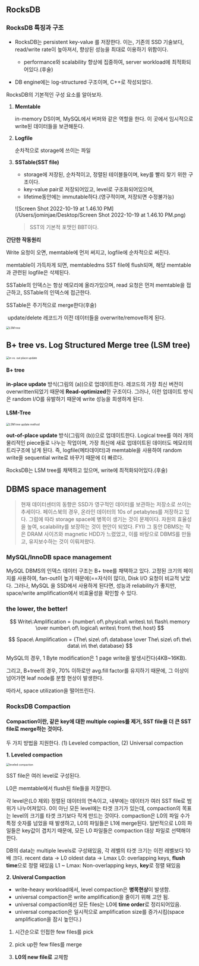 ## RocksDB

### RocksDB 특징과 구조

- RocksDB는 persistent key-value 를 저장한다. 이는, 기존의 SSD 기술보다, read/write rate이 높아져서, 향상된 성능을 최대로 이용하기 위함이다.
  - performance와 scalability 향상에 집중하여, server workload에 최적화되어있다.(후술)

- DB engine에는 log-structured 구조이며, C++로 작성되었다.

RocksDB의 기본적인 구성 요소를 알아보자.

1. **Memtable**

   in-memory DS이며, MySQL에서 버퍼와 같은 역할을 한다. 이 곳에서 임시적으로 write된 데이터들을 보관해둔다.

2. **Logfile**

   순차적으로 storage에 쓰이는 파일

3. **SSTable(SST file)**

   - storage에 저장된, 순차적이고, 정렬된 테이블들이며, key를 빨리 찾기 위한 구조이다.
   - key-value pair로 저장되어있고, level로 구조화되어있으며,
   - lifetime동안에는 immutable하다.(영구적이며, 저장되면 수정불가능)

   ![Screen Shot 2022-10-19 at 1.46.10 PM](/Users/jominjae/Desktop/Screen Shot 2022-10-19 at 1.46.10 PM.png)

   > SST의 기본적 포맷인 BBT이다.

**간단한 작동원리**

Write 요청이 오면, memtable에 먼저 써지고, logfile에 순차적으로 써진다.

memtable이 가득차게 되면, memtabledms SST file에 flush되며, 해당 memtable과 관련된 logfile은 삭제된다.

SSTable의 인덱스는 항상 메모리에 올라가있으며, read 요청은 먼저 memtable을 접근하고, SSTable의 인덱스에 접근한다.

SSTable은 주기적으로 merge한다(후술)

​	update/delete 레코드가 이전 데이터들을 overwrite/remove하게 된다.

<img src="/Users/jominjae/Desktop/Screen Shot 2022-10-19 at 1.46.37 PM.png" alt="LSM tree" style="zoom:50%;" />

## B+ tree vs. Log Structured Merge tree (LSM tree)

<img src="/Users/jominjae/Desktop/Screen Shot 2022-10-19 at 1.53.13 PM.png" alt="in vs. out place update" style="zoom:50%;" />

#### B+ tree

**in-place update** 방식(그림의 (a))으로 업데이트한다. 레코드의 가장 최신 버전이 overwritten되었기 때문에 **Read-optimized**한 구조이다. 그러나, 이런 업데이트 방식은 random I/O를 유발하기 때문에 write 성능을 희생하게 된다.

#### LSM-Tree

<img src="/Users/jominjae/Desktop/Screen Shot 2022-10-19 at 1.53.21 PM.png" alt="LSM tree update method" style="zoom:50%;" />

**out-of-place update** 방식(그림의 (b))으로 업데이트한다. Logical tree를 여러 개의 물리적인 piece들로 나누는 작업이며, 가장 최신에 새로 업데이트된 데이터도 메모리의 트리구조에 남게 된다. 즉, logfile(메타데이터)과 memtable을 사용하여 random write을 sequential write로 바꾸기 때문에 더 빠르다. 

RocksDB는 LSM tree를 채택하고 있으며, write에 최적화되어있다.(후술)

## DBMS space management

> 현재 데이터센터의 동향은 SSD가 영구적인 데이터를 보관하는 저장소로 쓰이는 추세이다. 페이스북의 경우, 온라인 데이터의 10s of petabytes를 저장하고 있다. 그럼에 따라 storage space에 병목이 생기는 것이 문제이다. 자원의 효율성을 높여, scalability를 보장하는 것이 현안이 되었다. FYI) 그 동안 DBMS는 작은 DRAM 사이즈와 magnetic HDD가 느렸었고, 이를 바탕으로 DBMS를 만들고, 유지보수하는 것이 이뤄져왔다.

### MySQL/InnoDB space management

MySQL DBMS의 인덱스 데이터 구조는 B+ tree를 채택하고 있다. 고정된 크기의 페이지를 사용하여, fan-out이 높기 때문에(==자식이 많다), Disk I/O 요청이 비교적 낮았다. 그러나, MySQL 을 SSD에서 사용하게 된다면, 성능과 reliability가 좋지만, space/write amplification에서 비효율성을 확인할 수 있다.

### the lower, the better!

$$
Write\:Amplification = {number\ of\ physical\ writes\ to\ flash\ memory \over number\ of\ logical\ writes\ from\ the\ host}
$$

$$
Space\ Amplification = {The\ size\ of\ database \over The\ size\ of\ the\ data\ in\ the\ database}
$$

MySQL의 경우, 1 Byte modification은 1 page write을 발생시킨다(4KB~16KB).

그리고, B+tree의 경우, 70% 이하로만 avg.fill factor를 유지하기 때문에, 그 이상이 넘어가면 leaf node를 분할 현상이 발생한다.

따라서, space utilization을 떨어뜨린다.



### RocksDB Compaction

#### Compaction이란, 같은 key에 대한 multiple copies를 제거, SST file을 더 큰 SST file로 merge하는 것이다.

두 가지 방법을 지원한다. (1) Leveled compaction, (2) Universal compaction

**1. Leveled compaction**

<img src="/Users/jominjae/Library/Application Support/typora-user-images/image-20221019142335332.png" alt="leveled compaction" style="zoom:50%;" />

SST file은 여러 level로 구성된다. 

L0은 memtable에서 flush된 file들을 저장한다. 

각 level은(L0 제외) 정렬된 데이터의 연속이고, 내부에는 데이터가 여러 SST file로 범위가 나누어져있다.
0이 아닌 모든 level에는 타겟 크기가 있는데, compaction의 목표는 level의 크기를 타겟 크기보다 작게 만드는 것이다.
compaction은 L0의 파일 수가 특정 숫자를 넘었을 때 발생하고, L0의 파일들은 L1에 merge된다. 일반적으로 L0의 파일들은 key값이 겹치기 때문에, 모든 L0 파일들은 compaction 대상 파일로 선택해야 한다.

DB의 data는 multiple levels로 구성돼있음, 각 레벨의 타겟 크기는 이전 레벨보다 10배 크다.
	recent data -> L0
	oldest data -> Lmax
L0: overlapping keys, **flush time**으로 정렬 돼있음
L1 ~ Lmax: Non-overlapping keys, **key**로 정렬 돼있음



**2. Univeral Compaction**

- write-heavy workload에서, level compaction은 **병목현상**이 발생함.
- universal compaction은 write amplification을 줄이기 위해 고안 됨.
- universal compaction에선 모든 files는 L0에 **time order**로 정리되어있음.
- universal compaction은 일시적으로 amplification size를 증가시킴(space amplification을 잠시 높인다.)

1. 시간순으로 인접한 few files를 pick

2. pick up한 few files를 merge

3. **L0의 new file로** 교체함

   

